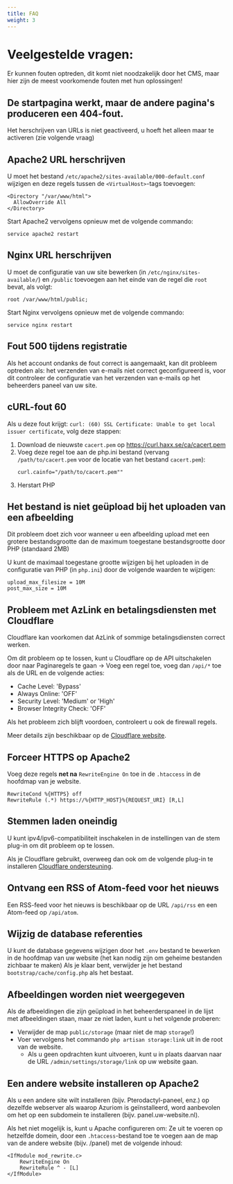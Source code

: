 ```yaml
---
title: FAQ
weight: 3
---
```


# Veelgestelde vragen:

Er kunnen fouten optreden, dit komt niet noodzakelijk door het CMS,
maar hier zijn de meest voorkomende fouten met hun oplossingen!

## De startpagina werkt, maar de andere pagina's produceren een 404-fout.

Het herschrijven van URLs is niet geactiveerd, u hoeft het alleen maar te activeren (zie volgende vraag)

## Apache2 URL herschrijven
U moet het bestand `/etc/apache2/sites-available/000-default.conf` wijzigen en deze regels tussen de `<VirtualHost>`-tags toevoegen:
```
<Directory "/var/www/html">
  AllowOverride All
</Directory>
```

Start Apache2 vervolgens opnieuw met de volgende commando:
```
service apache2 restart
```

## Nginx URL herschrijven
U moet de configuratie van uw site bewerken (in `/etc/nginx/sites-available/`) en `/public` toevoegen aan het einde van de
regel die `root` bevat, als volgt:
```
root /var/www/html/public;
```

Start Nginx vervolgens opnieuw met de volgende commando:
```
service nginx restart
```


## Fout 500 tijdens registratie

Als het account ondanks de fout correct is aangemaakt, kan dit probleem optreden als:
het verzenden van e-mails niet correct geconfigureerd is, voor dit controleer
de configuratie van het verzenden van e-mails op het beheerders paneel van uw site.

## cURL-fout 60

Als u deze fout krijgt:
`curl: (60) SSL Certificate: Unable to get local issuer certificate`,
volg deze stappen:
1) Download de nieuwste `cacert.pem` op https://curl.haxx.se/ca/cacert.pem
1) Voeg deze regel toe aan de php.ini bestand (vervang `/path/to/cacert.pem` voor
de locatie van het bestand `cacert.pem`):
   ```
   curl.cainfo="/path/to/cacert.pem""
   ```
1) Herstart PHP

## Het bestand is niet geüpload bij het uploaden van een afbeelding

Dit probleem doet zich voor wanneer u een afbeelding upload met een grotere bestandsgrootte
dan de maximum toegestane bestandsgrootte door PHP (standaard 2MB)

U kunt de maximaal toegestane grootte wijzigen bij het uploaden in de configuratie
van PHP (in `php.ini`) door de volgende waarden te wijzigen:
```
upload_max_filesize = 10M
post_max_size = 10M
```

## Probleem met AzLink en betalingsdiensten met Cloudflare

Cloudflare kan voorkomen dat AzLink of sommige betalingsdiensten correct werken.

Om dit probleem op te lossen, kunt u Cloudflare op de API uitschakelen door naar Paginaregels te gaan
-> Voeg een regel toe, voeg dan `/api/*` toe als de URL en de volgende acties:
* Cache Level: 'Bypass'
* Always Online: 'OFF'
* Security Level: 'Medium' or 'High'
* Browser Integrity Check: 'OFF' 

Als het probleem zich blijft voordoen, controleert u ook de firewall regels.

Meer details zijn beschikbaar op de [Cloudflare website](https://support.cloudflare.com/hc/en-us/articles/200504045-Using-Cloudflare-with-your-API).

## Forceer HTTPS op Apache2

Voeg deze regels **net na** `RewriteEngine On` toe in de `.htaccess` in de hoofdmap van je website.
```
RewriteCond %{HTTPS} off
RewriteRule (.*) https://%{HTTP_HOST}%{REQUEST_URI} [R,L]
```

## Stemmen laden oneindig

U kunt ipv4/ipv6-compatibiliteit inschakelen in de instellingen van de stem plug-in
om dit probleem op te lossen.

Als je Cloudflare gebruikt, overweeg dan ook om de volgende plug-in te installeren
[Cloudflare ondersteuning](https://market.azuriom.com/resources/12).

## Ontvang een RSS of Atom-feed voor het nieuws

Een RSS-feed voor het nieuws is beschikbaar op de URL `/api/rss` en een Atom-feed
op `/api/atom`.

## Wijzig de database referenties

U kunt de database gegevens wijzigen door het `.env` bestand te bewerken
in de hoofdmap van uw website (het kan nodig zijn om geheime bestanden zichbaar te maken)
Als je klaar bent, verwijder je het bestand `bootstrap/cache/config.php` als het bestaat.

## Afbeeldingen worden niet weergegeven

Als de afbeeldingen die zijn geüpload in het beheerderspaneel in de lijst met afbeeldingen
staan, maar ze niet laden, kunt u het volgende proberen:
* Verwijder de map `public/storage` (maar niet de map `storage`!)
* Voer vervolgens het commando `php artisan storage:link` uit in de root van de website.
  * Als u geen opdrachten kunt uitvoeren, kunt u in plaats daarvan naar de URL `/admin/settings/storage/link` op uw website gaan.

## Een andere website installeren op Apache2

Als u een andere site wilt installeren (bijv. Pterodactyl-paneel, enz.)
op dezelfde webserver als waarop Azuriom is geïnstalleerd,
word aanbevolen om het op een subdomein te installeren (bijv. panel.uw-website.nl).

Als het niet mogelijk is, kunt u Apache configureren om:
Ze uit te voeren op hetzelfde domein, door een `.htaccess`-bestand toe te voegen aan de map
van de andere website (bijv. /panel) met de volgende inhoud:
```
<IfModule mod_rewrite.c>
    RewriteEngine On
    RewriteRule ^ - [L]
</IfModule>
```